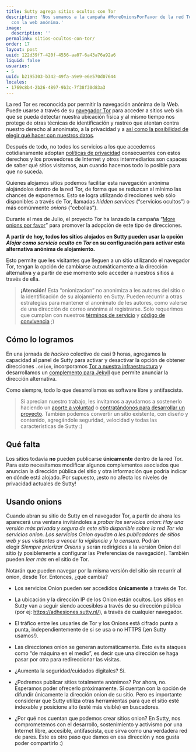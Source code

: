 ```yaml
---
title: Sutty agrega sitios ocultos con Tor
description: 'Nos sumamos a la campaña #MoreOnionsPorFavor de la red Tor para contribuir
  con la web anónima.'
image:
  description: ''
permalink: sitios-ocultos-con-tor/
order: 17
layout: post
uuid: 122d39f7-420f-4556-aa07-6a43a76a92a6
liquid: false
usuaries:
- 5
uuid: b2195303-b342-49fa-a9e9-e6e570d07644
locales:
- 1769c8b4-2b26-4897-9b3c-7f38f30d83a3
---
```




La red Tor es reconocida por permitir la navegación anónima de la Web. Puede usarse a través de su [navegador Tor](https://www.torproject.org/es/download/) para acceder a sitios web sin que se pueda detectar nuestra ubicación física y al mismo tiempo nos protege de otras técnicas de identificación y rastreo que atentan contra nuestro derecho al anonimato, a la privacidad y a [así como la posibilidad de elegir qué hacer con nuestros datos](https://utopia.partidopirata.com.ar/zines/salarios_por_facebook.html).

Después de todo, no todos los servicios a los que accedemos cotidianamente adoptan [políticas de privacidad](https://sutty.nl/es/politica-de-privacidad/) consecuentes con estos derechos y los proveedores de Internet y otros intermediarios son capaces de saber qué sitios visitamos, aun cuando hacemos todo lo posible para que no suceda.

Quienes alojamos sitios podemos facilitar esta navegación anónima alojándolos dentro de la red Tor, de forma que se reduzcan al mínimo las chances de exponernos. Esto se logra utilizando direcciones web sólo disponibles a través de Tor, llamadas *hidden services* (“servicios ocultos”) o más comúnmente *onions* (“cebollas”).

Durante el mes de Julio, el proyecto Tor ha lanzado la campaña “[More onions por favor](https://blog.torproject.org/more-onions-porfavor)” para promover la adopción de este tipo de direcciones.

**A partir de hoy, todos los sitios alojados en Sutty pueden usar la opción *Alojar como servicio oculto en Tor* en su configuración para activar esta alternativa anónima de alojamiento.**

Esto permite que les visitantes que lleguen a un sitio utilizando el navegador Tor, tengan la opción de cambiarse automáticamente a la dirección alternativa y a partir de ese momento solo acceder a nuestros sitios a través de ella.

> **¡Atención!** Esta “onionizacion” no anonimiza a les autores del sitio o la identificación de su alojamiento en Sutty. Pueden recurrir a otras estrategias para mantener el anonimato de les autores, como valerse de una dirección de correo anónima al registrarse. Solo requerimos que cumplan con nuestros [términos de servicio](https://sutty.nl/es/terminos-de-servicio/) y [código de convivencia](https://sutty.nl/es/codigo-de-convivencia/) ;)

## **Cómo lo logramos**

En una jornada de *hackeo* colectivo de casi 9 horas, agregamos la capacidad al panel de Sutty para activar y desactivar la opción de obtener direcciones `.onion`, incorporamos [Tor a nuestra infraestructura](https://0xacab.org/sutty/containers/tor/) y desarrollamos un [complemento para Jekyll](https://0xacab.org/sutty/jekyll/jekyll-onion-location/) que permite anunciar la dirección alternativa.

Como siempre, todo lo que desarrollamos es software libre y antifascista.

> Si aprecian nuestro trabajo, les invitamos a ayudarnos a sostenerlo haciendo un [aporte a voluntad](https://donaciones.sutty.nl/) o [contratándonos para desarrollar un proyecto](https://sutty.nl/es/index.html#contacto). También podemos convertir un sitio existente, con diseño y contenido, agregándole seguridad, velocidad y todas las características de Sutty :)

## **Qué falta**

Los sitios todavía **no** pueden publicarse **únicamente** dentro de la red Tor. Para esto necesitamos modificar algunos complementos asociados que anuncian la dirección pública del sitio y otra información que podría indicar en dónde está alojado. Por supuesto, ¡esto no afecta los niveles de privacidad actuales de Sutty!

## **Usando onions**

Cuando abran su sitio de Sutty en el navegador Tor, a partir de ahora les aparecerá una ventana invitándoles a *probar los servicios onion*: *Hay una versión más privada y segura de este sitio disponible sobre la red Tor vía servicios onion. Los servicios Onion ayudan a les publicadores de sitios web y sus visitantes a vencer la vigilancia y la censura*. Podrán elegir *Siempre priorizar Onions* y serán redirigides a la versión Onion del sitio (y posiblemente a configurar las Preferencias de navegación). También pueden *leer más* en el sitio de Tor.

Notarán que pueden navegar por la misma versión del sitio sin recurrir al onion, desde Tor. Entonces, ¿qué cambia?

* Los servicios Onion pueden ser accedidos **únicamente** a través de Tor.

* La ubicación y la dirección IP de los Onion están ocultos. Los sitios en Sutty van a seguir siendo accesibles a través de su dirección pública (por ej: https://adhesiones.sutty.nl/), a través de cualquier navegador.

* El tráfico entre les usuaries de Tor y los Onions está cifrado punta a punta, independientemente de si se usa o no HTTPS (¡en Sutty usamos!).

* Las direcciones onion se generan automáticamente. Esto evita ataques como “de máquina en el medio”, es decir que una dirección se haga pasar por otra para redireccionar las visitas.

* ¿Aumenta la seguridad/cuidados digitales? Sí.

* ¿Podremos publicar sitios totalmente anónimos? Por ahora, no. Esperamos poder ofrecerlo próximamente. Sí cuentan con la opción de difundir únicamente la dirección onion de su sitio. Pero es importante considerar que Sutty utiliza otras herramientas para que el sitio esté indexable y posicione alto (esté más visible) en buscadores.

* ¿Por qué nos cuentan que podemos crear sitios onion? En Sutty, nos comprometemos con el desarrollo, sostenimiento y activismo por una Internet libre, accesible, antifascista, que sirva como una verdadera red de pares. Este es otro paso que damos en esa dirección y nos gusta poder compartirlo :)
